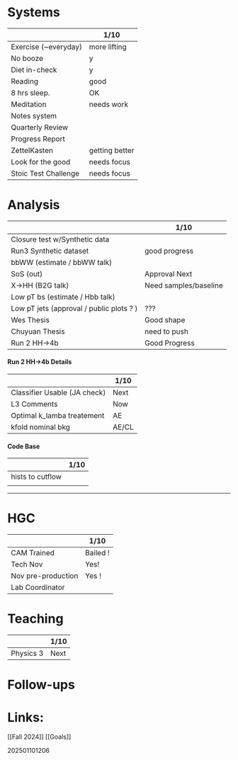 
# Systems

|                       | 1/10           |
| --------------------- | -------------- |
| Exercise  (~everyday) | more lifting   |
| No booze              | y              |
| Diet in-check         | y              |
| Reading               | good           |
| 8 hrs sleep.          | OK             |
| Meditation            | needs work     |
| Notes system          |                |
| Quarterly Review      |                |
| Progress Report       |                |
| ZettelKasten          | getting better |
| Look for the good     | needs focus    |
| Stoic Test Challenge  | needs focus    |

# Analysis 
|                                          | 1/10                  |
| ---------------------------------------- | --------------------- |
| Closure test w/Synthetic data            |                       |
| Run3 Synthetic dataset                   | good progress         |
| bbWW (estimate / bbWW talk)              |                       |
| SoS (out)                                | Approval Next         |
| X→HH (B2G talk)                          | Need samples/baseline |
| Low pT bs (estimate / Hbb talk)          |                       |
| Low pT jets (approval / public plots ? ) | ???                   |
| Wes Thesis                               | Good shape            |
| Chuyuan Thesis                           | need to push          |
| Run 2 HH→4b                              | Good Progress         |

#### Run 2 HH→4b Details
|                              | 1/10  |
| ---------------------------- | ----- |
| Classifier Usable (JA check) | Next  |
| L3 Comments                  | Now   |
| Optimal k_lamba treatement   | AE    |
| kfold nominal bkg            | AE/CL |

#### Code Base
|                  | 1/10 |
| ---------------- | ---- |
| hists to cutflow |      |
|                  |      |

---

# HGC
|                    | 1/10     |
| ------------------ | -------- |
| CAM Trained        | Bailed ! |
| Tech Nov           | Yes!     |
| Nov pre-production | Yes !    |
| Lab Coordinator    |          |
# Teaching
|           | 1/10        |
| --------- | ----------- |
| Physics 3 | Next        |



# Follow-ups


# Links: 

[[Fall 2024]]
[[Goals]]


202501101206

